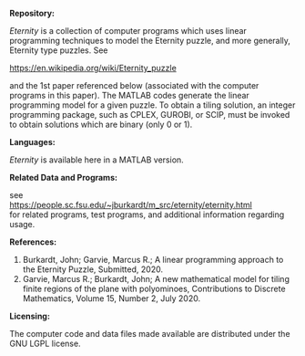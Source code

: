<b>Repository:</b>

<em>Eternity</em> is a collection of computer programs which uses linear programming techniques to model the Eternity puzzle, and more 
generally, Eternity type puzzles. See

https://en.wikipedia.org/wiki/Eternity_puzzle

and the 1st paper referenced below (associated with the computer programs in this paper). The MATLAB codes generate the linear programming
model for a given puzzle. To obtain a tiling solution, an integer programming package, such as CPLEX, GUROBI, or SCIP, must be invoked to
obtain solutions which are binary (only 0 or 1).

<b>Languages:</b>

<em>Eternity</em> is available here in a MATLAB version.

<b>Related Data and Programs:</b>

see <br>https://people.sc.fsu.edu/~jburkardt/m_src/eternity/eternity.html
<br>for related programs, test programs, and additional information regarding usage.

<b>References:</b>

<ol>
<li>Burkardt, John; Garvie, Marcus R.;
A linear programming approach to the Eternity Puzzle,
Submitted, 2020.</li>

<li>Garvie, Marcus R.; Burkardt, John;
A new mathematical model for tiling finite regions of the plane with polyominoes,
Contributions to Discrete Mathematics,
Volume 15, Number 2, July 2020.</li>
</ol>

<b>Licensing:</b>

The computer code and data files made available are distributed under the GNU LGPL license.

